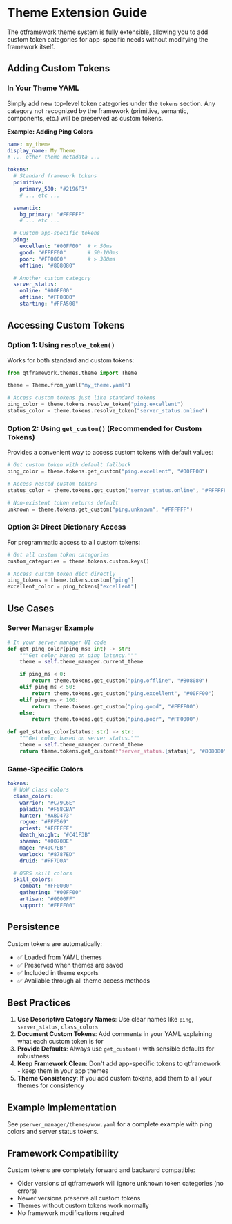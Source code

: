 # Theme Extension Guide

The qtframework theme system is fully extensible, allowing you to add custom token categories for app-specific needs without modifying the framework itself.

## Adding Custom Tokens

### In Your Theme YAML

Simply add new top-level token categories under the `tokens` section. Any category not recognized by the framework (primitive, semantic, components, etc.) will be preserved as custom tokens.

**Example: Adding Ping Colors**

```yaml
name: my_theme
display_name: My Theme
# ... other theme metadata ...

tokens:
  # Standard framework tokens
  primitive:
    primary_500: "#2196F3"
    # ... etc ...

  semantic:
    bg_primary: "#FFFFFF"
    # ... etc ...

  # Custom app-specific tokens
  ping:
    excellent: "#00FF00"  # < 50ms
    good: "#FFFF00"       # 50-100ms
    poor: "#FF0000"       # > 300ms
    offline: "#808080"

  # Another custom category
  server_status:
    online: "#00FF00"
    offline: "#FF0000"
    starting: "#FFA500"
```

## Accessing Custom Tokens

### Option 1: Using `resolve_token()`

Works for both standard and custom tokens:

```python
from qtframework.themes.theme import Theme

theme = Theme.from_yaml("my_theme.yaml")

# Access custom tokens just like standard tokens
ping_color = theme.tokens.resolve_token("ping.excellent")
status_color = theme.tokens.resolve_token("server_status.online")
```

### Option 2: Using `get_custom()` (Recommended for Custom Tokens)

Provides a convenient way to access custom tokens with default values:

```python
# Get custom token with default fallback
ping_color = theme.tokens.get_custom("ping.excellent", "#00FF00")

# Access nested custom tokens
status_color = theme.tokens.get_custom("server_status.online", "#FFFFFF")

# Non-existent token returns default
unknown = theme.tokens.get_custom("ping.unknown", "#FFFFFF")
```

### Option 3: Direct Dictionary Access

For programmatic access to all custom tokens:

```python
# Get all custom token categories
custom_categories = theme.tokens.custom.keys()

# Access custom token dict directly
ping_tokens = theme.tokens.custom["ping"]
excellent_color = ping_tokens["excellent"]
```

## Use Cases

### Server Manager Example

```python
# In your server manager UI code
def get_ping_color(ping_ms: int) -> str:
    """Get color based on ping latency."""
    theme = self.theme_manager.current_theme

    if ping_ms < 0:
        return theme.tokens.get_custom("ping.offline", "#808080")
    elif ping_ms < 50:
        return theme.tokens.get_custom("ping.excellent", "#00FF00")
    elif ping_ms < 100:
        return theme.tokens.get_custom("ping.good", "#FFFF00")
    else:
        return theme.tokens.get_custom("ping.poor", "#FF0000")

def get_status_color(status: str) -> str:
    """Get color based on server status."""
    theme = self.theme_manager.current_theme
    return theme.tokens.get_custom(f"server_status.{status}", "#808080")
```

### Game-Specific Colors

```yaml
tokens:
  # WoW class colors
  class_colors:
    warrior: "#C79C6E"
    paladin: "#F58CBA"
    hunter: "#ABD473"
    rogue: "#FFF569"
    priest: "#FFFFFF"
    death_knight: "#C41F3B"
    shaman: "#0070DE"
    mage: "#40C7EB"
    warlock: "#8787ED"
    druid: "#FF7D0A"

  # OSRS skill colors
  skill_colors:
    combat: "#FF0000"
    gathering: "#00FF00"
    artisan: "#0000FF"
    support: "#FFFF00"
```

## Persistence

Custom tokens are automatically:
- ✅ Loaded from YAML themes
- ✅ Preserved when themes are saved
- ✅ Included in theme exports
- ✅ Available through all theme access methods

## Best Practices

1. **Use Descriptive Category Names**: Use clear names like `ping`, `server_status`, `class_colors`
2. **Document Custom Tokens**: Add comments in your YAML explaining what each custom token is for
3. **Provide Defaults**: Always use `get_custom()` with sensible defaults for robustness
4. **Keep Framework Clean**: Don't add app-specific tokens to qtframework - keep them in your app themes
5. **Theme Consistency**: If you add custom tokens, add them to all your themes for consistency

## Example Implementation

See `pserver_manager/themes/wow.yaml` for a complete example with ping colors and server status tokens.

## Framework Compatibility

Custom tokens are completely forward and backward compatible:
- Older versions of qtframework will ignore unknown token categories (no errors)
- Newer versions preserve all custom tokens
- Themes without custom tokens work normally
- No framework modifications required
